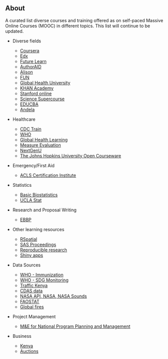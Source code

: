 ## About

A curated list diverse courses and training offered as on self-paced Massive Online Courses (MOOC) in different topics. This list will continue to be updated.

* Diverse fields
  * [Coursera](https://www.coursera.org)
  * [Edx](https://www.edx.org)
  * [Future Learn](https://www.futurelearn.com)
  * [AuthorAID](http://www.authoraid.info/en)
  * [Alison](https://alison.com)
  * [FUN](https://www.fun-mooc.fr)
  * [Global Health University](http://www.uniteforsight.org/global-health-university/certificate-programs)
  * [KHAN Academy](https://www.khanacademy.org)
  * [Stanford online](https://lagunita.stanford.edu)
  * [Science Supercourse](http://ssc.bibalex.org/home/list.jsf)
  * [EDUCBA](https://www.educba.com)
  * [Andela](https://learning-digest.andela.com/)
  
* Healthcare
  * [CDC Train](https://www.cdc.gov/learning/)
  * [WHO](https://openwho.org)
  * [Global Health Learning](https://www.globalhealthlearning.org)
  * [Measure Evaluation](https://www.measureevaluation.org/resources/training)
  * [NextGenU](http://nextgenu.org/pages/courses.php)
  * [The Johns Hopkins University Open Courseware](http://ocw.jhsph.edu/index.cfm/go/find.browse#courses)
  
* Emergency/First Aid
  * [ACLS Certification Institute](https://acls.com/free-resources)
 
* Statistics
  * [Basic Biostatistics](http://biostatcourse.fiu.edu)
  * [UCLA Stat](https://stats.idre.ucla.edu/other/mult-pkg/whatstat/)
  
* Research and Proposal Writing
  * [EBBP](https://ebbp.org/training/overview)
  
* Other learning resources
  * [RSpatial](http://rspatial.org/rs/index.html)
  * [SAS Proceedings](https://nairobiaccidentmap.com/)
  * [Reproducible research](http://kbroman.org/Tools4RR/pages/resources.html)
  * [Shiny apps](http://stat545.com/shiny01_activity.html)

* Data Sources
  * [WHO - Immunization](http://apps.who.int/immunization_monitoring/globalsummary/timeseries/tscoveragemcv1.html)
  * [WHO - SDG Monitoring](http://apps.who.int/gho/data/node.sdg)
  * [Traffic Kenya](https://traffic.is.co.ke/)
  * [CDAS data](https://pypi.org/project/ai.cdas/)
  * [NASA API](https://data.nasa.gov/),[ NASA](https://api.nasa.gov/api.html#genelab),[ NASA Sounds](https://www.nasa.gov/connect/sounds/index.html)
  * [FAOSTAT](http://www.fao.org/faostat/en/#data)
  * [Global fires](http://www.globalfiredata.org/)
* Project Management
  * [M&E for National Program Planning and Management](https://www.globalhealthlearning.org/sites/default/files/page-files/NP_Participant_Manual1.pdf)
  
 * Business
   * [Kenya](https://kenya.eregulations.org/)
   * [Auctions](https://www.auctionskenya.com/)
